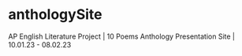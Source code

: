 # anthologySite
AP English Literature Project | 10 Poems Anthology Presentation Site | 10.01.23 - 08.02.23
